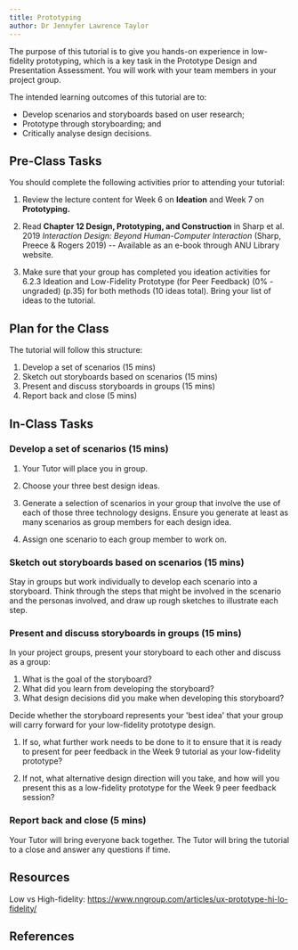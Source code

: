 ```yaml
---
title: Prototyping
author: Dr Jennyfer Lawrence Taylor
---
```


The purpose of this tutorial is to give you hands-on experience in
low-fidelity prototyping, which is a key task in the Prototype Design
and Presentation Assessment. You will work with your team members in
your project group.

The intended learning outcomes of this tutorial are to:

- Develop scenarios and storyboards based on user research;
- Prototype through storyboarding; and
- Critically analyse design decisions.

## Pre-Class Tasks

You should complete the following activities prior to attending your
tutorial:

1.  Review the lecture content for Week 6 on **Ideation** and Week 7 on
    **Prototyping.**

2.  Read **Chapter 12 Design, Prototyping, and Construction** in Sharp
    et al. 2019 *Interaction Design: Beyond Human-Computer Interaction*
    (Sharp, Preece & Rogers 2019) -- Available as an e-book through ANU
    Library website.

3.  Make sure that your group has completed you ideation activities for
    6.2.3 Ideation and Low-Fidelity Prototype (for Peer Feedback) (0% -
    ungraded) (p.35) for both methods (10 ideas total). Bring your list
    of ideas to the tutorial.


## Plan for the Class

The tutorial will follow this structure:

1.  Develop a set of scenarios (15 mins)
2.  Sketch out storyboards based on scenarios (15 mins)
3.  Present and discuss storyboards in groups (15 mins)
4.  Report back and close (5 mins)

## In-Class Tasks


### Develop a set of scenarios (15 mins)

1.  Your Tutor will place you in group.

2.  Choose your three best design ideas.

3.  Generate a selection of scenarios in your group that involve the
    use of each of those three technology designs. Ensure you
    generate at least as many scenarios as group members for each
    design idea.

4.  Assign one scenario to each group member to work on.

### Sketch out storyboards based on scenarios (15 mins)

Stay in groups but work individually to develop each
scenario into a storyboard. Think through the steps that might
be involved in the scenario and the personas involved, and draw
up rough sketches to illustrate each step.

### Present and discuss storyboards in groups (15 mins)

In your project groups, present your storyboard to each other
and discuss as a group:

1. What is the goal of the storyboard?
2. What did you learn from developing the storyboard?
3. What design decisions did you make when developing this storyboard?

Decide whether the storyboard represents your 'best idea' that
your group will carry forward for your low-fidelity prototype
design.

1.  If so, what further work needs to be done to it to ensure
    that it is ready to present for peer feedback in the Week 9
    tutorial as your low-fidelity prototype?

2.  If not, what alternative design direction will you take, and
    how will you present this as a low-fidelity prototype for
    the Week 9 peer feedback session?

### Report back and close (5 mins)

Your Tutor will bring everyone back together.
The Tutor will bring the tutorial to a close and answer any questions if time.


## Resources

Low vs High-fidelity: <https://www.nngroup.com/articles/ux-prototype-hi-lo-fidelity/>

## References
